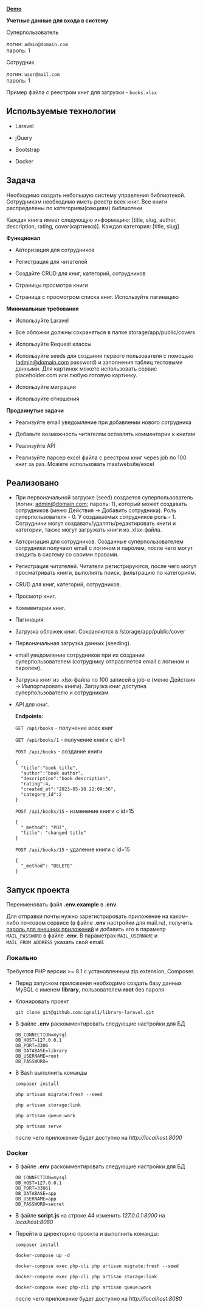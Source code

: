 **[Demo](http://84.38.180.229:86)**

**Учетные данные для входа в систему**

Суперпользователь

логин: `admin@domain.com`  
пароль: 1

Сотрудник

логин: `user@mail.com`  
пароль: 1

Пример файла с реестром книг для загрузки - `books.xlsx`

## Используемые технологии

- Laravel

- jQuery

- Bootstrap

- Docker

## Задача

Необходимо создать небольшую систему управления библиотекой. Сотрудникам необходимо иметь реестр всех книг. Все книги распределены по категориям(секциям) библиотеки

Каждая книга имеет следующую информацию: [title, slug, author, description, rating, cover(картинка)]. Каждая категория: [title, slug]

**Функционал**

- Авторизация для сотрудников

- Регистрация для читателей

- Создайте CRUD для книг, категорий, сотрудников

- Страницы просмотра книги

- Страница с просмотром списка книг. Используйте пагинацию

**Минимальные требования**

- Используйте Laravel

- Все обложки должны сохраняться в папке storage/app/public/covers

- Используйте Request классы

- Используйте seeds для создания первого пользователя с помощью (admin@domain.com password) и заполнения таблиц тестовыми данными.
Для картинок можете использовать сервис placeholder.com или любую готовую картинку.

- Используйте миграции

- Используйте отношения

**Продвинутые задачи**

- Реализуйте email уведомление при добавлении нового сотрудника

- Добавьте возможность читателям оставлять комментарии к книгам

- Реализуйте API
  
- Реализуйте парсер excel файла с реестром книг через job по 100 книг за раз. Можете использовать maatwebsite/excel

## Реализовано

- При первоначальной загрузке (seed) создается суперпользователь (логин: admin@domain.com; пароль: 1), который может создавать сотрудников (меню Действия -> Добавить сотрудника). Роль суперпользователя - 0. У создаваемых сотрудников роль - 1. Сотрудники могут создавать/удалять/редактировать книги и категории, также могут загружать книги из .xlsx-файла.

- Авторизация для сотрудников. Созданные суперпользователем сотрудники получают email с логином и паролем, после чего могут входить в систему со своими правами.

- Регистрация читателей. Читатели регистрируются, после чего могут просматривать книги, выполнять поиск, фильтрацию по категориям.

- CRUD для книг, категорий, сотрудников.

- Просмотр книг.

- Комментарии книг.

- Пагинация.

- Загрузка обложек книг. Сохраняются в /storage/app/public/cover

- Первоначальная загрузка данных (seeding).

- email уведомление сотрудников при их создании суперпользователем (сотруднику отправляется email с логином и паролем).

- Загрузка книг из .xlsx-файла по 100 записей в job-е (меню Действия -> Импортировать книги). Загрузка книг доступна суперпользователю и сотрудникам.

- API для книг. 
  
  **Endpoints:**

  `GET /api/books` - получение всех книг

  `GET /api/books/1` - получение книги с id=1
  
  `POST /api/books` - создание книги
  
  ``` 
  {
    "title":"book title",
    "author":"book author",
    "description":"book description",
    "rating":4,
    "created_at":"2023-05-18 22:09:36",
    "category_id":2
  }
  ```

  `POST /api/books/15` - изменение книги с id=15

  ```
  {
    "_method": "PUT",
    "title": "changed title"
  }
  ```

  `POST /api/books/15` - удаление книги с id=15

  ```
  {
    "_method": "DELETE"
  }
  ```

## Запуск проекта

Переименовать файл **.env.example** в **.env**.

Для отправки почты нужно зарегистрировать приложение на каком-либо почтовом сервисе (в файле **.env** настройки для mail.ru), получить [пароль для внешних приложений](https://help.mail.ru/mail/security/protection/external) и добавить его в параметр `MAIL_PASSWORD` в файле **.env**. В параметрах `MAIL_USERNAME` и `MAIL_FROM_ADDRESS` указать свой email.

### Локально

Требуется PHP версии >= 8.1 с установленным zip extension, Composer.

- Перед запуском приложения необходимо создать базу данных MySQL с именем **library**, пользователем **root** без пароля

- Клонировать проект

  `git clone git@github.com:ignal1/library-laravel.git`

- В файле **.env** раскомментировать следующие настройки для БД

    ```
    DB_CONNECTION=mysql
    DB_HOST=127.0.0.1
    DB_PORT=3306
    DB_DATABASE=library
    DB_USERNAME=root
    DB_PASSWORD=
    ```

- В Bash выполнить команды

  `composer install`

  `php artisan migrate:fresh --seed`

  `php artisan storage:link`

  `php artisan queue:work`

  `php artisan serve`

  после чего приложение будет доступно на *http://localhost:8000*

### Docker

- В файле **.env** раскомментировать следующие настройки для БД

    ```
    DB_CONNECTION=mysql
    DB_HOST=127.0.0.1
    DB_PORT=33061
    DB_DATABASE=app
    DB_USERNAME=app
    DB_PASSWORD=secret
    ```
  
- В файле **script.js** на строке 44 изменить *127.0.0.1:8000* на *localhost:8080*
  
- Перейти в директорию проекта и выполнить команды:

  `composer install`

  `docker-compose up -d`

  `docker-compose exec php-cli php artisan migrate:fresh --seed`
  
  `docker-compose exec php-cli php artisan storage:link`
  
  `docker-compose exec php-cli php artisan queue:work`

  после чего приложение будет доступно на *http://localhost:8080*


